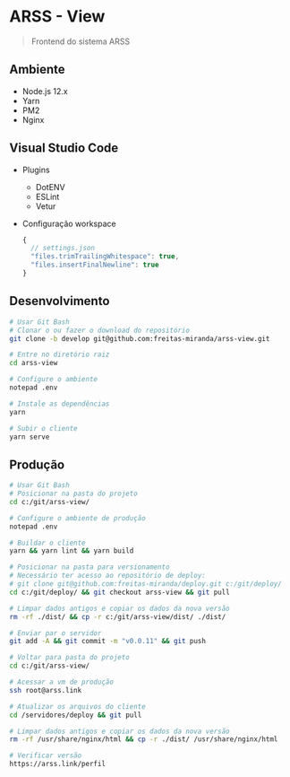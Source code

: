 # ARSS - View
> Frontend do sistema ARSS

## Ambiente
 - Node.js 12.x
 - Yarn
 - PM2
 - Nginx

## Visual Studio Code
  - Plugins
    - DotENV
    - ESLint
    - Vetur

  - Configuração workspace
    ``` js
    {
      // settings.json
      "files.trimTrailingWhitespace": true,
      "files.insertFinalNewline": true
    }
    ```

## Desenvolvimento
```bash
# Usar Git Bash
# Clonar o ou fazer o download do repositório
git clone -b develop git@github.com:freitas-miranda/arss-view.git

# Entre no diretório raiz
cd arss-view

# Configure o ambiente
notepad .env

# Instale as dependências
yarn

# Subir o cliente
yarn serve
```

## Produção
```bash
# Usar Git Bash
# Posicionar na pasta do projeto
cd c:/git/arss-view/

# Configure o ambiente de produção
notepad .env

# Buildar o cliente
yarn && yarn lint && yarn build

# Posicionar na pasta para versionamento
# Necessário ter acesso ao repositório de deploy:
# git clone git@github.com:freitas-miranda/deploy.git c:/git/deploy/
cd c:/git/deploy/ && git checkout arss-view && git pull

# Limpar dados antigos e copiar os dados da nova versão
rm -rf ./dist/ && cp -r c:/git/arss-view/dist/ ./dist/

# Enviar par o servidor
git add -A && git commit -m "v0.0.11" && git push

# Voltar para pasta do projeto
cd c:/git/arss-view/

# Acessar a vm de produção
ssh root@arss.link

# Atualizar os arquivos do cliente
cd /servidores/deploy && git pull

# Limpar dados antigos e copiar os dados da nova versão
rm -rf /usr/share/nginx/html && cp -r ./dist/ /usr/share/nginx/html

# Verificar versão
https://arss.link/perfil
```

